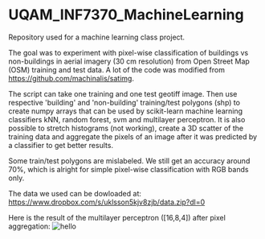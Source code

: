# UQAM_INF7370_MachineLearning

Repository used for a machine learning class project.

The goal was to experiment with pixel-wise classification of buildings vs non-buildings in aerial imagery (30 cm resolution) from Open Street Map (OSM) training and test data. A lot of the code was modified from https://github.com/machinalis/satimg.

The script can take one training and one test geotiff image. Then use respective 'building' and 'non-building' training/test polygons (shp) to create numpy arrays that can be used by scikit-learn machine learning classifiers kNN, random forest, svm and multilayer perceptron. It is also possible to stretch histograms (not working), create a 3D scatter of the training data and aggregate the pixels of an image after it was predicted by a classifier to get better results.

Some train/test polygons are mislabeled. We still get an accuracy around 70%, which is alright for simple pixel-wise classification with RGB bands only.

The data we used can be dowloaded at: https://www.dropbox.com/s/uklsson5kjv8zjb/data.zip?dl=0


Here is the result of the multilayer perceptron ([16,8,4]) after pixel aggregation:
![hello](https://github.com/NBrown140/UQAM_INF7370_MachineLearning/blob/master/mlp_16_8_4_aggregate_150dpi.png)
